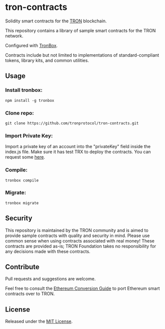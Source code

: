 # tron-contracts
Solidity smart contracts for the [TRON](https://tron.network) blockchain.

This repository contains a library of sample smart contracts for the TRON network.

Configured with [TronBox](https://github.com/tronprotocol/tron-box).

Contracts include but not limited to implementations of standard-compliant tokens, library kits, and common utilities.

## Usage

### Install tronbox:

```npm install -g tronbox```

### Clone repo:

```git clone https://github.com/tronprotocol/tron-contracts.git```

### Import Private Key:

Import a private key of an account into the "privateKey" field inside the index.js file. Make sure it has test TRX to deploy the contracts. You can request some [here](https://www.trongrid.io/shasta/#request).

### Compile:

```tronbox compile```

### Migrate:

```tronbox migrate```

## Security

This repository is maintained by the TRON community and is aimed to provide sample contracts with quality and security in mind. Please use common sense when using contracts associated with real money! These contracts are provided as-is; TRON Foundation takes no responsibility for any decisions made with these contracts.

## Contribute

Pull requests and suggestions are welcome.

Feel free to consult the [Ethereum Conversion Guide](https://developers.tron.network/docs/converting-ethereum-contracts-to-tron) to port Ethereum smart contracts over to TRON.

## License

Released under the [MIT License](LICENSE).
